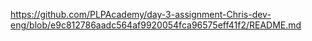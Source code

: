 https://github.com/PLPAcademy/day-3-assignment-Chris-dev-eng/blob/e9c812786aadc564af9920054fca96575eff41f2/README.md
